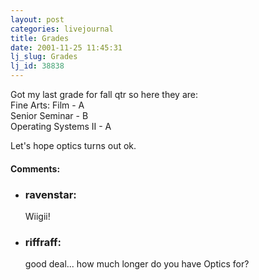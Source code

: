 ```yaml
---
layout: post
categories: livejournal
title: Grades
date: 2001-11-25 11:45:31
lj_slug: Grades
lj_id: 38838
---
```

Got my last grade for fall qtr so here they are:  
Fine Arts: Film - A  
Senior Seminar - B  
Operating Systems II - A  



Let's hope optics turns out ok.


<div id="comments"><h4>Comments:</h4><div class="lj-comments"><ul>
<li><h3>ravenstar: </h3>
<a id="comment-38"></a>
<p>Wiigii!</p>
</li>
<li><h3>riffraff: </h3>
<a id="comment-39"></a>
<p>good deal... how much longer do you have Optics for?</p>
</li>
</ul></div></div>
